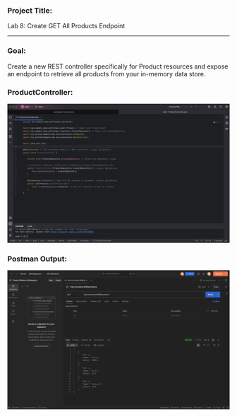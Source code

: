 ### Project Title:
Lab 8: Create GET All Products Endpoint
***
### Goal:
Create a new REST controller specifically for Product resources and expose an endpoint to retrieve all products from your in-memory data store.

### ProductController:
![image info](./media/code.png)
### Postman Output:
![image info](./media/postman.png)

